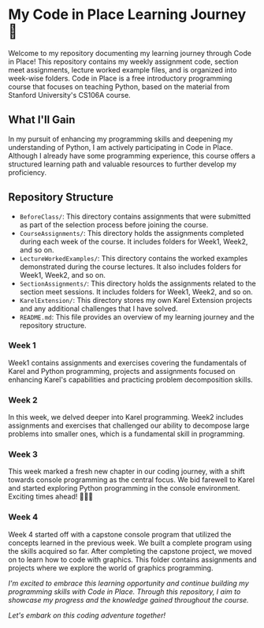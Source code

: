 # My Code in Place Learning Journey 🚀

Welcome to my repository documenting my learning journey through Code in Place! This repository contains my weekly assignment code, section meet assignments, lecture worked example files, and is organized into week-wise folders. Code in Place is a free introductory programming course that focuses on teaching Python, based on the material from Stanford University's CS106A course.

## What I'll Gain

In my pursuit of enhancing my programming skills and deepening my understanding of Python, I am actively participating in Code in Place. Although I already have some programming experience, this course offers a structured learning path and valuable resources to further develop my proficiency.

## Repository Structure

- `BeforeClass/`: This directory contains assignments that were submitted as part of the selection process before joining the course.
- `CourseAssignments/`: This directory holds the assignments completed during each week of the course. It includes folders for Week1, Week2, and so on.
- `LectureWorkedExamples/`: This directory contains the worked examples demonstrated during the course lectures. It also includes folders for Week1, Week2, and so on.
- `SectionAssignments/`: This directory holds the assignments related to the section meet sessions. It includes folders for Week1, Week2, and so on.
- `KarelExtension/`: This directory stores my own Karel Extension projects and any additional challenges that I have solved.
- `README.md`: This file provides an overview of my learning journey and the repository structure.

### Week 1
Week1 contains assignments and exercises covering the fundamentals of Karel and Python programming, projects and assignments focused on enhancing Karel's capabilities and practicing problem decomposition skills.

### Week 2
In this week, we delved deeper into Karel programming. Week2 includes assignments and exercises that challenged our ability to decompose large problems into smaller ones, which is a fundamental skill in programming.

### Week 3
This week marked a fresh new chapter in our coding journey, with a shift towards console programming as the central focus. We bid farewell to Karel and started exploring Python programming in the console environment. Exciting times ahead! 🌱💙🎉

### Week 4
Week 4 started off with a capstone console program that utilized the concepts learned in the previous week. We built a complete program using the skills acquired so far.
After completing the capstone project, we moved on to learn how to code with graphics. This folder contains assignments and projects where we explore the world of graphics programming.

*I'm excited to embrace this learning opportunity and continue building my programming skills with Code in Place. Through this repository, I aim to showcase my progress and the knowledge gained throughout the course.*

*Let's embark on this coding adventure together!*
